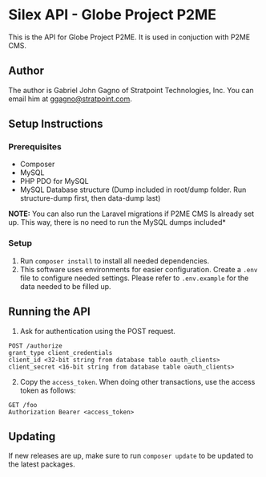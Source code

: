 # Silex API - Globe Project P2ME
This is the API for Globe Project P2ME. It is used in conjuction with P2ME CMS.

## Author
The author is Gabriel John Gagno of Stratpoint Technologies, Inc. You can email him at ggagno@stratpoint.com.

## Setup Instructions
### Prerequisites
* Composer
* MySQL
* PHP PDO for MySQL
* MySQL Database structure (Dump included in root/dump folder. Run structure-dump first, then data-dump last)

__NOTE:__ You can also run the Laravel migrations if P2ME CMS Is already set up. This way, there is no need
to run the MySQL dumps included*

### Setup
1. Run ```composer install``` to install all needed dependencies.
2. This software uses environments for easier configuration. Create a ```.env``` file
 to configure needed settings. Please refer to ```.env.example``` for the data needed to be filled up.

## Running the API
1. Ask for authentication using the POST request.
```
POST /authorize
grant_type client_credentials
client_id <32-bit string from database table oauth_clients>
client_secret <16-bit string from database table oauth_clients>
```
2. Copy the ```access_token```. When doing other transactions, use the access token as follows:
```
GET /foo
Authorization Bearer <access_token>
```

## Updating
If new releases are up, make sure to run ```composer update```
to be updated to the latest packages.